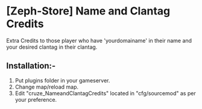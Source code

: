 # [Zeph-Store] Name and Clantag Credits
Extra Credits to those player who have 'yourdomainame' in their name and your desired clantag in their clantag.

## Installation:-
1) Put plugins folder in your gameserver.
2) Change map/reload map.
3) Edit "cruze_NameandClantagCredits" located in "cfg/sourcemod" as per your preference.
